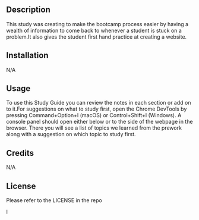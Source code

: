  <Study Guide Webpage>

## Description
This study was creating to make the bootcamp process easier by having a wealth of information to come back to whenever a student is stuck on a problem.It also gives the student first hand practice at creating a website.

## Installation
N/A
## Usage
To use this Study Guide you can review the notes in each section or add on to it.For suggestions on what to study first, open the Chrome DevTools by pressing Command+Option+I (macOS) or Control+Shift+I (Windows). A console panel should open either below or to the side of the webpage in the browser. There you will see a list of topics we learned from the prework along with a suggestion on which topic to study first.
## Credits
N/A
## License
Please refer to the LICENSE in the repo



I


